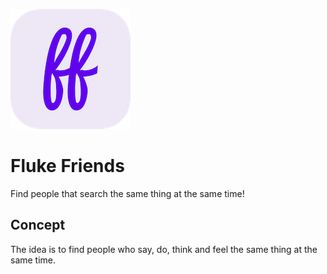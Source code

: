 ![alt text](https://github.com/Singularity-Coder/Fluke-Friends/blob/main/assets/logo192.png)
# Fluke Friends
Find people that search the same thing at the same time!

## Concept
The idea is to find people who say, do, think and feel the same thing at the same time.
